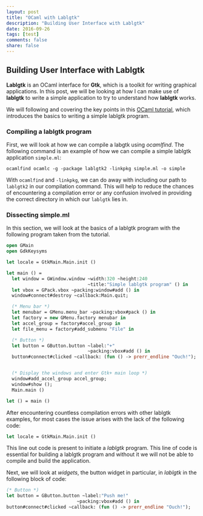 ```yaml
---
layout: post
title: "OCaml with Lablgtk"
description: "Building User Interface with Lablgtk"
date: 2016-09-26
tags: [test]
comments: false
share: false
---
```


## Building User Interface with Lablgtk
<b>Lablgtk</b> is an OCaml interface for <b>Gtk</b>, which is a toolkit for writing graphical applications. In this post, we will be looking at how I can make use of <b>lablgtk</b> to write a simple application to try to understand how <b>lablgtk</b> works. 

We will following and covering the key points in this [OCaml tutorial](https://ocaml.org/learn/tutorials/introduction_to_gtk.html), which introduces the basics to writing a simple lablgtk program.

### Compiling a lablgtk program
First, we will look at how we can compile a labgtk using <i>ocamlfind</i>. The following command is an example of how we can compile a simple lablgtk application `simple.ml`:

`ocamlfind ocamlc -g -package lablgtk2 -linkpkg simple.ml -o simple`

With `ocamlfind` and `-linkpkg`, we can do away with including our path to `lablgtk2` in our compilation command. This will help to reduce the chances of encountering a compilation error or any confusion involved in providing the correct directory in which our `lablgtk` lies in.

### Dissecting simple.ml
In this section, we will look at the basics of a lablgtk program with the following program taken from the tutorial.

```ocaml
open GMain
open GdkKeysyms

let locale = GtkMain.Main.init ()

let main () =
  let window = GWindow.window ~width:320 ~height:240
                              ~title:"Simple lablgtk program" () in
  let vbox = GPack.vbox ~packing:window#add () in
  window#connect#destroy ~callback:Main.quit;

  (* Menu bar *)
  let menubar = GMenu.menu_bar ~packing:vbox#pack () in
  let factory = new GMenu.factory menubar in
  let accel_group = factory#accel_group in
  let file_menu = factory#add_submenu "File" in

  (* Button *)
  let button = GButton.button ~label:"+"
                              ~packing:vbox#add () in
  button#connect#clicked ~callback: (fun () -> prerr_endline "Ouch!");


  (* Display the windows and enter Gtk+ main loop *)
  window#add_accel_group accel_group;
  window#show ();
  Main.main ()

let () = main ()
```

After encountering countless compilation errors with other lablgtk examples, for most cases the issue arises with the lack of the following code:

```ocaml
let locale = GtkMain.Main.init ()
```

This line out code is present to initiate a <i>lablgtk</i> program. This line of code is essential for building a lablgtk program and without it we will not be able to compile and build the application.

Next, we will look at <i>widgets</i>, the button widget in particular, in <i>lablgtk</i> in the following block of code:

```ocaml
(* Button *)
let button = GButton.button ~label:"Push me!"
                          ~packing:vbox#add () in
button#connect#clicked ~callback: (fun () -> prerr_endline "Ouch!");
```

